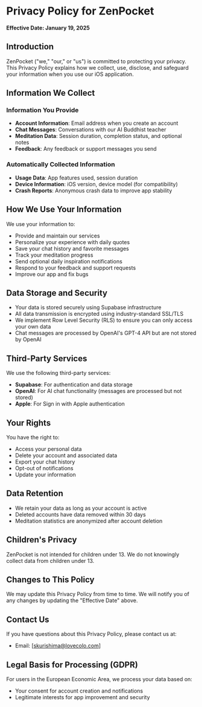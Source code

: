 # Privacy Policy for ZenPocket

**Effective Date: January 19, 2025**

## Introduction

ZenPocket ("we," "our," or "us") is committed to protecting your privacy. This Privacy Policy explains how we collect, use, disclose, and safeguard your information when you use our iOS application.

## Information We Collect

### Information You Provide
- **Account Information**: Email address when you create an account
- **Chat Messages**: Conversations with our AI Buddhist teacher
- **Meditation Data**: Session duration, completion status, and optional notes
- **Feedback**: Any feedback or support messages you send

### Automatically Collected Information
- **Usage Data**: App features used, session duration
- **Device Information**: iOS version, device model (for compatibility)
- **Crash Reports**: Anonymous crash data to improve app stability

## How We Use Your Information

We use your information to:
- Provide and maintain our services
- Personalize your experience with daily quotes
- Save your chat history and favorite messages
- Track your meditation progress
- Send optional daily inspiration notifications
- Respond to your feedback and support requests
- Improve our app and fix bugs

## Data Storage and Security

- Your data is stored securely using Supabase infrastructure
- All data transmission is encrypted using industry-standard SSL/TLS
- We implement Row Level Security (RLS) to ensure you can only access your own data
- Chat messages are processed by OpenAI's GPT-4 API but are not stored by OpenAI

## Third-Party Services

We use the following third-party services:
- **Supabase**: For authentication and data storage
- **OpenAI**: For AI chat functionality (messages are processed but not stored)
- **Apple**: For Sign in with Apple authentication

## Your Rights

You have the right to:
- Access your personal data
- Delete your account and associated data
- Export your chat history
- Opt-out of notifications
- Update your information

## Data Retention

- We retain your data as long as your account is active
- Deleted accounts have data removed within 30 days
- Meditation statistics are anonymized after account deletion

## Children's Privacy

ZenPocket is not intended for children under 13. We do not knowingly collect data from children under 13.

## Changes to This Policy

We may update this Privacy Policy from time to time. We will notify you of any changes by updating the "Effective Date" above.

## Contact Us

If you have questions about this Privacy Policy, please contact us at:
- Email: [skurishima@lovecolo.com]

## Legal Basis for Processing (GDPR)

For users in the European Economic Area, we process your data based on:
- Your consent for account creation and notifications
- Legitimate interests for app improvement and security
